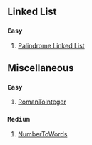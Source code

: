 ## Linked List
### `Easy`
1. [Palindrome Linked List](linkedlist/PalindromeLinkedList.java)

## Miscellaneous
### `Easy`
1. [RomanToInteger](miscellaneous/RomanToInteger.java)

### `Medium`
1. [NumberToWords](miscellaneous/NumberToWords.java)
